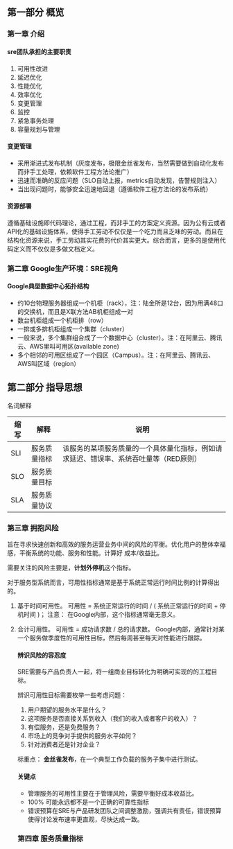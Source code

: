 ## 第一部分 概览

### 第一章 介绍

#### sre团队承担的主要职责

1. 可用性改进
2. 延迟优化
3. 性能优化
4. 效率优化
5. 变更管理
6. 监控
7. 紧急事务处理
8. 容量规划与管理

#### 变更管理

- 采用渐进式发布机制（灰度发布，极限金丝雀发布，当然需要做到自动化发布而非手工处理，依赖软件工程方法论推广）
- 迅速而准确的反应问题（SLO自动上报，metrics自动发现，告警规则注入）
- 当出现问题时，能够安全迅速地回退（遵循软件工程方法论的发布系统）

#### 资源部署

遵循基础设施即代码理论，通过工程，而非手工的方案定义资源。因为公有云或者API化的基础设施体系，使得手工劳动不仅仅是一个吃力而且乏味的劳动。而且在结构化资源来说，手工劳动其实花费的代价其实更大。综合而言，更多的是使用代码定义而不仅仅是多做文档定义。

### 第二章 Google生产环境：SRE视角

#### Google典型数据中心拓扑结构

- 约10台物理服务器组成一个机柜（rack），注：陆金所是12台，因为用满48口的交换机，而且是X联方法AB机柜组成一对
- 数台机柜组成一个机柜排（row）
- 一排或多排机柜组成一个集群（cluster）
- 一般来说，多个集群组合成了一个数据中心（cluster）。注：在阿里云、腾讯云、AWS里叫可用区(available zone)
- 多个相邻的可用区组成了一个园区（Campus）。注：在阿里云、腾讯云、AWS叫区域（region）

## 第二部分 指导思想

名词解释

| 缩写 | 解释         | 说明                                                         |
| ---- | ------------ | ------------------------------------------------------------ |
| SLI  | 服务质量指标 | 该服务的某项服务质量的一个具体量化指标，例如请求延迟、错误率、系统吞吐量等（RED原则） |
| SLO  | 服务质量目标 |                                                              |
| SLA  | 服务质量协议 |                                                              |

### 第三章 拥抱风险

旨在寻求快速创新和高效的服务运营业务中间的风险的平衡。优化用户的整体幸福感，平衡系统的功能、服务和性能。计算好 成本/收益比。

需要关注的风险主要是，**计划外停机**这个指标。

对于服务型系统而言，可用性指标通常是基于系统正常运行时间比例的计算得出的。

1. 基于时间可用性。 可用性 = 系统正常运行的时间 / ( 系统正常运行的时间 + 停机时间 )； 注意： 在Google内部，这个指标通常毫无意义。

2. 合计可用性。 可用性 = 成功请求数 / 总的请求数。 Google内部，通常针对某一个服务做季度性的可用性目标，然后每周甚至每天对性能进行跟踪。

   #### 辨识风险的容忍度

   SRE需要与产品负责人一起，将一组商业目标转化为明确可实现的的工程目标。

   辨识可用性目标需要枚举一些考虑问题：

   1. 用户期望的服务水平是什么？
   2. 这项服务是否直接关系到收入（我们的收入或者客户的收入）？
   3. 有偿服务，还是免费服务？
   4. 市场上的竞争对手提供的服务水平如何？
   5. 针对消费者还是针对企业？

   标重点： **金丝雀发布**，在一个典型工作负载的服务子集中进行测试。

   #### 关键点

   - 管理服务的可用性主要在于管理风险，需要平衡好成本收益比。
   - 100% 可能永远都不是一个正确的可靠性指标
   - 错误预算在SRE与产品研发团队之间调整激励，强调共有责任，错误预算使得讨论发布速率更直观，尽快达成一致。

   ### 第四章 服务质量指标

   